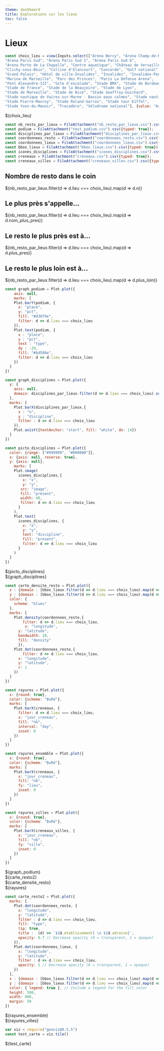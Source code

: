 ```yaml
---
theme: dashboard
title: Explorations sur les lieux
toc: false
---
```


# Lieux



```js
const choix_lieu = view(Inputs.select(["Arena Bercy", "Arena Champ-de-Mars", "Arena Paris Nord", 
"Arena Paris Sud", "Arena Paris Sud 1", "Arena Paris Sud 6", 
"Arena Porte de La Chapelle", "Centre aquatique", "Château de Versailles", 
"Clichy-sous-Bois", "Colline d'Elancourt", "Concorde", "Golf national", 
"Grand Palais", "Hôtel de ville-Invalides", "Invalides", "Invalides-Pont Alexandre-III", 
"Marina de Marseille", "Parc des Princes", "Paris La Défense Arena", 
"Pont Alexandre-III", "Site d'escalade", "Stade BMX", "Stade de Bordeaux", 
"Stade de France", "Stade de la Beaujoire", "Stade de Lyon", 
"Stade de Marseille", "Stade de Nice", "Stade Geoffroy-Guichard", 
"Stade nautique de Vaires-sur-Marne - Bassin eaux calmes", "Stade nautique-Bassin eau vive", 
"Stade Pierre-Mauroy", "Stade Roland-Garros", "Stade tour Eiffel", 
"Stade Yves-du-Manoir", "Trocadéro", "Vélodrome national"], {value: "Arena Bercy", label: "Choisir un site"}));
```


<div class="grid grid-cols-1">
  <div class="card">
    ${choix_lieu}
  </div>
</div>

<!-- Load data -->

```js
const nb_resto_par_lieux = FileAttachment("nb_resto_par_lieux.csv").csv({typed: true});
const podium = FileAttachment("test_podium.csv").csv({typed: true});
const disciplines_par_lieux = FileAttachment("disciplines_par_lieux.csv").csv({typed: true});
const coordonnees_resto = FileAttachment("coordonnees_resto.csv").csv({typed: true});
const coordonnees_lieux = FileAttachment("coordonnees_lieux.csv").csv({typed: true});
const bbox_lieux = FileAttachment("bbox_lieux.csv").csv({typed: true});
const icones_disciplines = FileAttachment("icones_disciplines.csv").csv({typed: true});
const creneaux = FileAttachment("creneaux.csv").csv({typed: true});
const creneaux_villes = FileAttachment("creneaux_villes.csv").csv({typed: true});
```



<div class="grid grid-cols-4">
  <div class="card">
    <h2>Nombre de resto dans le coin</h2>
    <span class="big">${nb_resto_par_lieux.filter(d => d.lieu === choix_lieu).map(d => d.n)}</span>
  </div>
  <div class="card">
    <h2>Le plus près s'appelle...</h2>
    <span class="big">${nb_resto_par_lieux.filter(d => d.lieu === choix_lieu).map(d => d.nom_plus_pres)}</span>
  </div><div class="card">
    <h2>Le resto le plus près est à...</h2>
    <span class="big">${nb_resto_par_lieux.filter(d => d.lieu === choix_lieu).map(d => d.plus_pres)}</span>
  </div><div class="card">
    <h2>Le resto le plus loin est à...</h2>
    <span class="big">${nb_resto_par_lieux.filter(d => d.lieu === choix_lieu).map(d => d.plus_loin)}</span>
  </div>
</div>


```js
const graph_podium = Plot.plot({
    axis: null,
    marks: [
    Plot.barY(podium, {
      x: "place",
      y: "pct",
      fill: "#d38f9e",
      filter: d => d.lieu === choix_lieu
    }),
    Plot.text(podium, {
      x : "place",
      y : "pct",
      text : "type",
      dy : -20,
      fill: "#bd586e",
      filter: d => d.lieu === choix_lieu
    })
  ]
})
```

<div class="grid grid-cols-1">

</div>

```js
const graph_disciplines = Plot.plot({
  y: {
    axis: null,
    domain: disciplines_par_lieux.filter(d => d.lieu === choix_lieu).sort(d => -d.n).map(d => d.discipline)
  },
  marks: [
    Plot.barX(disciplines_par_lieux,{
      x : "n",
      y : "discipline",
      filter : d => d.lieu === choix_lieu
    }),
    Plot.axisY({textAnchor: "start", fill: "white", dx: 14})
  ]
})
```

```js
const picto_disciplines = Plot.plot({
  color: {range: ["#999999", "#000000"]},
  x: {axis: null, reverse: true},
  y: {axis: null},
    marks: [
    Plot.image(
      icones_disciplines,{
        x: "x",
        y: "y",
       src: "image",        
       fill: "present",
       width: 40,
       filter: d => d.lieu === choix_lieu
      }
    ),
    Plot.text(
      icones_disciplines, {
        x: "x",
        y: "y",
        text: "discipline",
        fill: "present",
        filter: d => d.lieu === choix_lieu
      }
    )
  ]
})
```

<div class="grid grid-cols-2">
  <div class="card">
    ${picto_disciplines}
  </div>
  <div class="card">
    ${graph_disciplines}
  </div>
</div>



```js
const carte_densite_resto = Plot.plot({
  x : {domain : [bbox_lieux.filter(d => d.lieu === choix_lieu).map(d => d.xmin), bbox_lieux.filter(d => d.lieu === choix_lieu).map(d => d.xmax)]},
  y : {domain : [bbox_lieux.filter(d => d.lieu === choix_lieu).map(d => d.ymin), bbox_lieux.filter(d => d.lieu === choix_lieu).map(d => d.ymax)]},
  color: {
    scheme: "blues"
  },
  marks: [
    Plot.density(coordonnees_resto,{
        filter: d => d.lieu === choix_lieu,
         x: "longitude",
      y: "latitude",
      bandwidth: 10,
      fill: "density"
      }),
    Plot.dot(coordonnees_resto,{
        filter: d => d.lieu === choix_lieu,
      x: "longitude",
      y: "latitude",
      r: 1
    })
  ]
})
```


```js
const rayures = Plot.plot({
  x: {round: true},
  color: {scheme: "BuRd"},
  marks: [
    Plot.barX(creneaux, {
      filter: d => d.lieu === choix_lieu,
      x: "jour_creneau",
      fill: "nb",
      interval: "day", 
      inset: 0 
    })
  ]
})

const rayures_ensemble = Plot.plot({
  x: {round: true},
  color: {scheme: "BuRd"},
  marks: [
    Plot.barX(creneaux, {
      x: "jour_creneau",
      fill: "nb",
      fy: "lieu",
      inset: 0
    })
  ]
})

const rayures_villes = Plot.plot({
  x: {round: true},
  color: {scheme: "BuRd"},
  marks: [
    Plot.barX(creneaux_villes, {
      x: "jour_creneau",
      fill: "nb",
      fy: "ville",
      inset: 0
    })
  ]
})
```  
<div class="grid grid-cols-2">
   <div class="card">
    ${graph_podium}
  </div>
  <div class="card">
    ${carte_resto2}
  </div>
</div>
  
 
<div class="grid grid-cols-2">
  <div class="card">
    ${carte_densite_resto}
  </div>
  <div class="card">
    ${rayures}
  </div>
</div>

```js
const carte_resto2 = Plot.plot({
  marks: [
    Plot.dot(coordonnees_resto, {
      x: "longitude",
      y: "latitude",
      filter : d => d.lieu === choix_lieu,
      fill: "type", 
      tip: true,
      title :  (d) => `${d.etablissement} \n ${d.adresse}`,
      opacity: 0.7 // Decrease opacity (0 = transparent, 1 = opaque)
    }),
    Plot.dot(coordonnees_lieux, {
      x: "longitude",
      y: "latitude",
      filter : d => d.lieu === choix_lieu,
      opacity: 1 // Decrease opacity (0 = transparent, 1 = opaque)
    })
  ],
  x : {domain : [bbox_lieux.filter(d => d.lieu === choix_lieu).map(d => d.xmin), bbox_lieux.filter(d => d.lieu === choix_lieu).map(d => d.xmax)]},
  y : {domain : [bbox_lieux.filter(d => d.lieu === choix_lieu).map(d => d.ymin), bbox_lieux.filter(d => d.lieu === choix_lieu).map(d => d.ymax)]},
  color: { legend: true }, // Include a legend for the fill color
  height: 500,
  width: 800,
  margin: 50
})
```

<div class="grid grid-cols-1">
   <div class="card">
    ${rayures_ensemble}
  </div>
</div>

<div class="grid grid-cols-1">
   <div class="card">
    ${rayures_villes}
  </div>
</div>


```js
var viz = require("geoviz@0.5.5")
const test_carte = viz.tile()
```

<div class="grid grid-cols-1">
   <div class="card">
    ${test_carte}
  </div>
</div>
